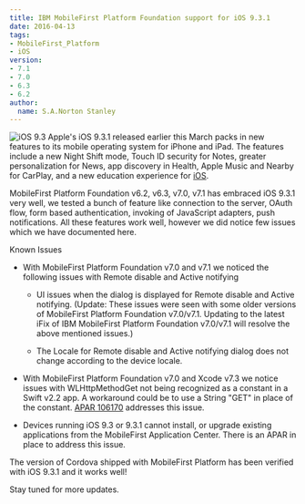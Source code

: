 ```yaml
---
title: IBM MobileFirst Platform Foundation support for iOS 9.3.1
date: 2016-04-13
tags:
- MobileFirst_Platform
- iOS
version:
- 7.1
- 7.0
- 6.3
- 6.2
author:
  name: S.A.Norton Stanley
---
```

![iOS 9.3](https://dl.dropboxusercontent.com/s/las86rdppknh4n1/ios9.3resize.jpg?dl=0)
Apple's iOS 9.3.1 released earlier this March packs in new features to its mobile operating system for iPhone and iPad. The features include a new Night Shift mode, Touch ID security for Notes, greater personalization for News, app discovery in Health, Apple Music and Nearby for CarPlay, and a new education experience for [iOS](http://www.apple.com/ios/updates/).

MobileFirst Platform Foundation v6.2, v6.3, v7.0, v7.1 has embraced iOS 9.3.1 very well, we tested a bunch of feature like connection to the server, OAuth flow, form based authentication, invoking of JavaScript adapters, push notifications. All these features work well, however we did notice few issues which we have documented here.

Known Issues

 - With MobileFirst Platform Foundation v7.0 and v7.1 we noticed the following issues with Remote disable and Active notifying 
 
 	 - UI issues when the dialog is displayed for  Remote disable and Active notifying. (Update: These issues were seen with some older versions of MobileFirst Platform Foundation v7.0/v7.1. Updating to the latest iFix of IBM MobileFirst Platform Foundation v7.0/v7.1 will resolve the above mentioned issues.)

 	 - The Locale for Remote disable and Active notifying dialog does not change according to the device locale.

 - With MobileFirst Platform Foundation v7.0 and Xcode v7.3 we notice issues with WLHttpMethodGet not being recognized as a constant in a Swift v2.2 app. A workaround could be to use a String "GET" in place of the constant. [APAR 106170](http://www-01.ibm.com/support/docview.wss?crawler=1&uid=swg1PI61103) addresses this issue.

 - Devices running iOS 9.3 or 9.3.1 cannot install, or upgrade existing applications from the MobileFirst Application Center. There is an APAR in place to address this issue.


The version of Cordova shipped with MobileFirst Platform has been verified with iOS 9.3.1 and it works well!

Stay tuned for more updates.